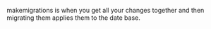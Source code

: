 makemigrations is when you get all your changes
together and then migrating them 
applies them to the date base.

